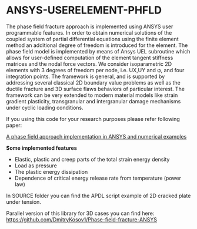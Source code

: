 # ANSYS-USERELEMENT-PHFLD
The phase field fracture approach is implemented using ANSYS user programmable features. In order to obtain numerical solutions of the coupled system of partial differential equations using the finite element method an additional degree of freedom is introduced for the element. The phase field model is implemented by means of Ansys UEL subroutine which allows for user-defined computation of the element tangent stiffness matrices and the nodal force vectors. We consider isoparametric 2D elements with 3 degrees of freedom per node, i.e. UX,UY and φ, and four integration points. The framework is general, and is supported by addressing several classical 2D boundary value problems as well as the ductile fracture and 3D surface flaws behaviors of particular interest. The framework can be very extended to modern material models like strain gradient plasticity, transgranular and intergranular damage mechanisms under cyclic loading conditions. 


If you using this code for your research purposes please refer following paper:

[A phase field approach implementation in ANSYS and numerical examples](https://doi.org/10.3221/IGF-ESIS.70.08) 

**Some implemented features**
- Elastic, plastic and creep parts of the total strain energy density
- Load as pressure
- The plastic energy dissipation
- Dependence of critical energy release rate from temperature (power law)



In SOURCE folder you can find the APDL script example of 2D cracked plate under tension.  



Parallel version of this library for 3D cases you can find here: https://github.com/DmitryKosov1/Phase-field-fracture-ANSYS
